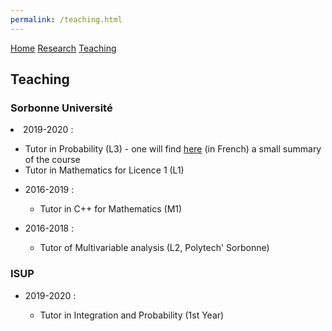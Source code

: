 ```yaml
---
permalink: /teaching.html  
---
```


<head>
  <meta name="author" content="Thibaut Lemoine">
  <link href="style.css" rel="stylesheet">
</head>

<div class="banner">
    <a href="/index.html">Home</a>
    <a href="/research.html">Research</a>
    <a href="/teaching.html">Teaching</a>
</div>

<body>

<div class="content">

<h2>Teaching</h2>

<!--
<h3>Ecole Normale Supérieure - PSL</h3>

<ul>
<li>2024-2025 :</li>
  <ul>
  <li>Tutor for the course "Graphes et surfaces aléatoires" at Collège de France</li>
  <li>Lecturer for the course "Construction et étude asymptotique de la mesure de Yang-Mills en deux dimensions" (M1)</li>
  </ul>
</ul>
-->

<h3>Sorbonne Université</h3>

<li>2019-2020 :</li>
  <ul>
  <li>Tutor in Probability (L3) - one will find <a href="/Synthese_Cours_290.pdf">here</a> (in French) a small summary of the course</li>
  <li>Tutor in Mathematics for Licence 1 (L1)</li>
  </ul>
</ul>

<ul>
<li>2016-2019 :</li>
  <ul>
  <li>Tutor in C++ for Mathematics (M1)</li>
  </ul>
</ul>

<ul>
<li>2016-2018 :</li>
  <ul>
  <li>Tutor of Multivariable analysis (L2, Polytech' Sorbonne)</li>
  </ul>
</ul>

<h3>ISUP</h3>

<ul>
<li>2019-2020 :</li>
  <ul>
  <li>Tutor in Integration and Probability (1st Year)</li>
  </ul>
</ul>

</div
